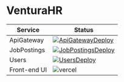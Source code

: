# VenturaHR

| Service | Status |
|---------|--------|
| ApiGateway | [![ApiGatewayDeploy](https://github.com/fabioper/VenturaHR/actions/workflows/api-gateway.yml/badge.svg)](https://github.com/fabioper/VenturaHR/actions/workflows/api-gateway.yml) |
| JobPostings | [![JobPostingsDeploy](https://github.com/fabioper/VenturaHR/actions/workflows/jobpostings.yml/badge.svg)](https://github.com/fabioper/VenturaHR/actions/workflows/jobpostings.yml) |
| Users | [![UsersDeploy](https://github.com/fabioper/VenturaHR/actions/workflows/users.yml/badge.svg)](https://github.com/fabioper/VenturaHR/actions/workflows/users.yml) |
| Front-end UI | ![vercel](https://vercelbadge.vercel.app/api/fabioper/VenturaHR?style=plastic) |

